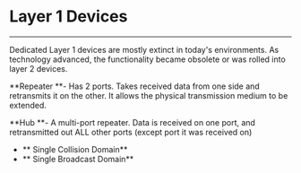 # Layer 1 Devices

---

Dedicated Layer 1 devices are mostly extinct in today's environments. As technology advanced, the functionality became obsolete or was rolled into layer 2 devices.

**Repeater **- Has 2 ports. Takes received data from one side and retransmits it on the other. It allows the physical transmission medium to be extended.

**Hub **- A multi-port repeater. Data is received on one port, and retransmitted out ALL other ports \(except port it was received on\)

* ** Single Collision Domain**
* ** Single Broadcast Domain**



